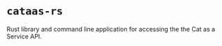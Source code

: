 # `cataas-rs`

Rust library and command line application for accessing the the Cat as a Service API.
